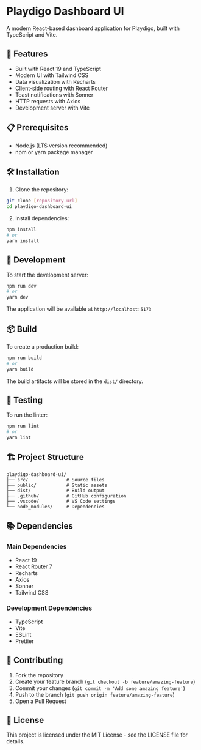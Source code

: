 # Playdigo Dashboard UI

A modern React-based dashboard application for Playdigo, built with TypeScript and Vite.

## 🚀 Features

- Built with React 19 and TypeScript
- Modern UI with Tailwind CSS
- Data visualization with Recharts
- Client-side routing with React Router
- Toast notifications with Sonner
- HTTP requests with Axios
- Development server with Vite

## 📋 Prerequisites

- Node.js (LTS version recommended)
- npm or yarn package manager

## 🛠️ Installation

1. Clone the repository:

```bash
git clone [repository-url]
cd playdigo-dashboard-ui
```

2. Install dependencies:

```bash
npm install
# or
yarn install
```

## 🚀 Development

To start the development server:

```bash
npm run dev
# or
yarn dev
```

The application will be available at `http://localhost:5173`

## 📦 Build

To create a production build:

```bash
npm run build
# or
yarn build
```

The build artifacts will be stored in the `dist/` directory.

## 🧪 Testing

To run the linter:

```bash
npm run lint
# or
yarn lint
```

## 🏗️ Project Structure

```
playdigo-dashboard-ui/
├── src/              # Source files
├── public/           # Static assets
├── dist/             # Build output
├── .github/          # GitHub configuration
├── .vscode/          # VS Code settings
└── node_modules/     # Dependencies
```

## 📚 Dependencies

### Main Dependencies

- React 19
- React Router 7
- Recharts
- Axios
- Sonner
- Tailwind CSS

### Development Dependencies

- TypeScript
- Vite
- ESLint
- Prettier

## 🤝 Contributing

1. Fork the repository
2. Create your feature branch (`git checkout -b feature/amazing-feature`)
3. Commit your changes (`git commit -m 'Add some amazing feature'`)
4. Push to the branch (`git push origin feature/amazing-feature`)
5. Open a Pull Request

## 📄 License

This project is licensed under the MIT License - see the LICENSE file for details.
